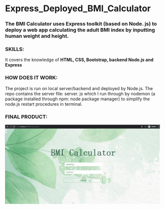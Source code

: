 # Express_Deployed_BMI_Calculator

### The BMI Calculator uses Express toolkit (based on Node. js) to deploy a web app calculating the adult BMI index by inputting human weight and height.

### SKILLS:
It covers the knowledge of **HTML, CSS, Bootstrap,  backend Node.js and Express**

### HOW DOES IT WORK:
The project is run on local server/backend and deployed by Node.js.  The repo contains the server file: server. js which I run through by nodemon (a package installed through npm: node package manager) to simplify the node.js restart procedures in terminal. 

### FINAL PRODUCT: 

![Farmers Market Finder Demo](gif/calculator.gif)
